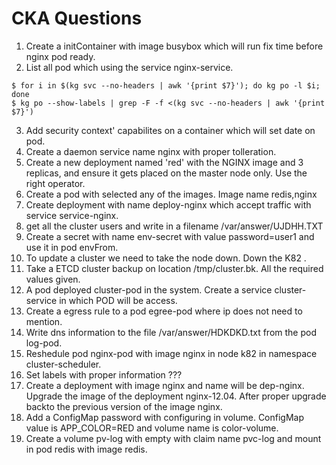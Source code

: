 # CKA Questions

1. Create a initContainer with image busybox which will run fix time before nginx pod ready.
2. List all pod which using the service nginx-service.
```
$ for i in $(kg svc --no-headers | awk '{print $7}'); do kg po -l $i; done
$ kg po --show-labels | grep -F -f <(kg svc --no-headers | awk '{print $7}')
```
3. Add security context' capabilites on a container which will set date on pod.
4. Create a daemon service name nginx with proper tolleration.
5. Create a new deployment named 'red' with the NGINX image and 3 replicas, and ensure it gets placed on the master node only. Use the right operator.
6. Create a pod with selected any of the images. Image name redis,nginx
7. Create deployment with name deploy-nginx which accept traffic with service service-nginx.
8. get all the cluster users and write in a filename /var/answer/UJDHH.TXT
9. Create a secret with name env-secret with value password=user1 and use it in pod envFrom.
10. To update a cluster we need to take the node down. Down the K82 .
11. Take a ETCD cluster backup on location /tmp/cluster.bk. All the required values given.
12. A pod deployed cluster-pod in the system. Create a service cluster-service in which POD will be access.
13. Create a egress rule to a pod egree-pod where ip does not need to mention.
14. Write dns information to the file /var/answer/HDKDKD.txt from the pod log-pod.
15. Reshedule pod nginx-pod with image nginx in node k82 in namespace cluster-scheduler.
16. Set labels with proper information ???
17. Create a deployment with image nginx and name will be dep-nginx. Upgrade the image of the deployment nginx-12.04. After proper upgrade backto the previous version of the image nginx.
18. Add a ConfigMap password with configuring in volume. ConfigMap value is APP_COLOR=RED and volume name is color-volume.
19. Create a volume pv-log with empty with claim name pvc-log and mount in pod redis with image redis.
 